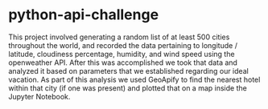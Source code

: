 # python-api-challenge
This project involved generating a random list of at least 500 cities throughout the world, and recorded the data pertaining to longitude / latitude, cloudiness percentage, humidity, and wind speed using the openweather API.  After this was accomplished we took that data and analyzed it based on parameters that we established regarding our ideal vacation.  As part of this analysis we used GeoApify to find the nearest hotel within that city (if one was present) and plotted that on a map inside the Jupyter Notebook. 
